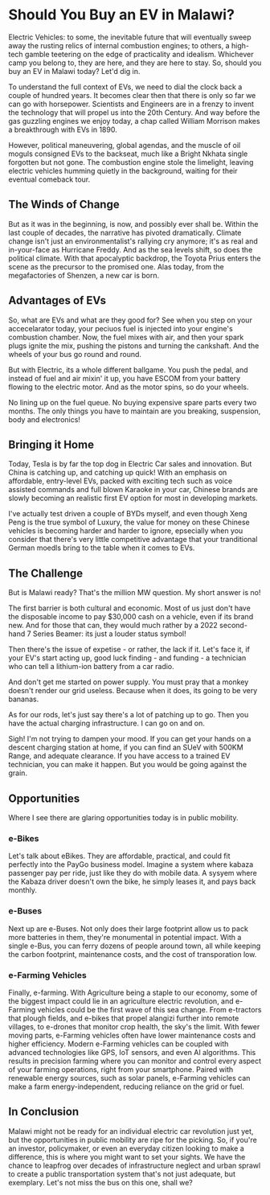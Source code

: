 # Should You Buy an EV in Malawi?

Electric Vehicles: to some, the inevitable future that will eventually sweep away the rusting relics of internal combustion engines; to others, a high-tech gamble teetering on the edge of practicality and idealism.  Whichever camp you belong to, they are here, and they are here to stay.  So, should you buy an EV in Malawi today?  Let'd dig in.

To understand the full context of EVs, we need to dial the clock back a couple of hundred years.  It becomes clear then that there is only so far we can go with horsepower.  Scientists and Engineers are in a frenzy to invent the technology that will propel us into the 20th Century.  And way before the gas guzzling engines we enjoy today, a chap called William Morrison makes a breakthrough with EVs in 1890.

However, political maneuvering, global agendas, and the muscle of oil moguls consigned EVs to the backseat, much like a Bright Nkhata single forgotten but not gone. The combustion engine stole the limelight, leaving electric vehicles humming quietly in the background, waiting for their eventual comeback tour.

## The Winds of Change
But as it was in the beginning, is now, and possibly ever shall be. Within the last couple of decades, the narrative has pivoted dramatically. Climate change isn't just an environmentalist's rallying cry anymore; it's as real and in-your-face as Hurricane Freddy.  And as the sea levels shift, so does the political climate.  With that apocalyptic backdrop, the Toyota Prius enters the scene as the precursor to the promised one.  Alas today, from the megafactories of Shenzen, a new car is born.

## Advantages of EVs
So, what are EVs and what are they good for? See when you step on your accecelarator today, your peciuos fuel is injected into your engine's combustion chamber.  Now, the fuel mixes with air, and then your spark plugs ignite the mix, pushing the pistons and turning the cankshaft.  And the wheels of your bus go round and round.

But with Electric, its a whole different ballgame.  You push the pedal, and instead of fuel and air mixin' it up, you have ESCOM from your battery flowing to the electric motor. And as the motor spins, so do your wheels.

No lining up on the fuel queue.  No buying expensive spare parts every two months. The only things you have to maintain are you breaking, suspension, body and electronics!

## Bringing it Home
Today, Tesla is by far the top dog in Electric Car sales and innovation.  But China is catching up, and catching up quick! With an emphasis on affordable, entry-level EVs, packed with exciting tech such as voice assisted commands and full blown Karaoke in your car, Chinese brands are slowly becoming an realistic first EV option for most in developing markets.

I've actually test driven a couple of BYDs myself, and even though Xeng Peng is the true symbol of Luxury, the value for money on these Chinese vehicles is becoming harder and harder to ignore, epsecially when you consider that there's very little competitive advantage that your tranditional German moedls bring to the table when it comes to EVs.

## The Challenge
But is Malawi ready? That's the million MW question. My short answer is no!

The first barrier is both cultural and economic.  Most of us just don't have the disposable income to pay $30,000 cash on a vehicle, even if its brand new. And for those that can, they would much rather by a 2022 second-hand 7 Series Beamer: its just a louder status symbol!

Then there's the issue of expetise - or rather, the lack if it.  Let's face it, if your EV's start acting up, good luck finding - and funding - a technician who can tell a lithium-ion battery from a car radio.

And don't get me started on power supply. You must pray that a monkey doesn't render our grid useless.  Because when it does, its going to be very bananas.

As for our rods, let's just say there's a lot of patching up to go. Then you have the actual charging infrastructure. I can go on and on.

Sigh! I'm not trying to dampen your mood.  If you can get your hands on a descent charging station at home, if you can find an SUeV with 500KM Range, and adequate clearance.  If you have access to a trained EV technician, you can make it happen.  But you would be going against the grain.

## Opportunities
Where I see there are glaring opportunities today is in public mobility.

### e-Bikes
Let's talk about eBikes. They are affordable, practical, and could fit perfectly into the PayGo business model. Imagine a system where kabaza passenger pay per ride, just like they do with mobile data. A sysyem where the Kabaza driver doesn't own the bike, he simply leases it, and pays back monthly.

### e-Buses
Next up are e-Buses. Not only does their large footprint allow us to pack more batteries in them, they're monumental in potential impact. With a single e-Bus, you can ferry dozens of people around town, all while keeping the carbon footprint, maintenance costs, and the cost of transporation low.

### e-Farming Vehicles
Finally, e-farming.  With Agriculture being a staple to our economy, some of the biggest impact could lie in an agriculture electric revolution, and e-Farming vehicles could be the first wave of this sea change. From e-tractors that plough fields, and e-bikes that propel alangizi further into remote villages, to e-drones that monitor crop health, the sky's the limit. With fewer moving parts, e-Farming vehicles often have lower maintenance costs and higher efficiency. Modern e-Farming vehicles can be coupled with advanced technologies like GPS, IoT sensors, and even AI algorithms. This results in precision farming where you can monitor and control every aspect of your farming operations, right from your smartphone. Paired with renewable energy sources, such as solar panels, e-Farming vehicles can make a farm energy-independent, reducing reliance on the grid or fuel.

## In Conclusion
Malawi might not be ready for an individual electric car revolution just yet, but the opportunities in public mobility are ripe for the picking. So, if you're an investor, policymaker, or even an everyday citizen looking to make a difference, this is where you might want to set your sights. We have the chance to leapfrog over decades of infrastructure neglect and urban sprawl to create a public transportation system that's not just adequate, but exemplary. Let's not miss the bus on this one, shall we?

